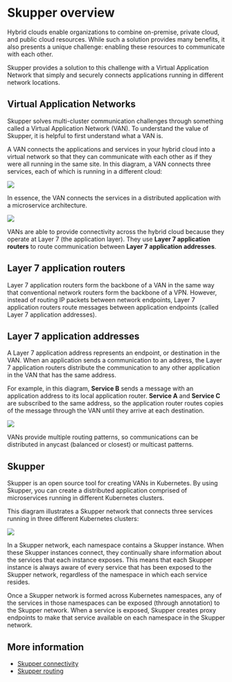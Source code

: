 # Skupper overview

Hybrid clouds enable organizations to combine on-premise, private
cloud, and public cloud resources. While such a solution provides many
benefits, it also presents a unique challenge: enabling these
resources to communicate with each other.

Skupper provides a solution to this challenge with a Virtual
Application Network that simply and securely connects applications
running in different network locations.

## Virtual Application Networks

Skupper solves multi-cluster communication challenges through
something called a Virtual Application Network (VAN). To understand
the value of Skupper, it is helpful to first understand what a VAN is.

A VAN connects the applications and services in your hybrid cloud into
a virtual network so that they can communicate with each other as if
they were all running in the same site. In this diagram, a VAN
connects three services, each of which is running in a different
cloud:

<img class="diagram" src="{{site_url}}/images/overview-clouds.png"/>

In essence, the VAN connects the services in a distributed application
with a microservice architecture.

<img class="diagram" src="{{site_url}}/images/overview-application.png"/>

VANs are able to provide connectivity across the hybrid cloud because
they operate at Layer 7 (the application layer). They use **Layer 7
application routers** to route communication between **Layer 7 application
addresses**.

## Layer 7 application routers

Layer 7 application routers form the backbone of a VAN in the same way
that conventional network routers form the backbone of a VPN. However,
instead of routing IP packets between network endpoints, Layer 7
application routers route messages between application endpoints
(called Layer 7 application addresses).

## Layer 7 application addresses

A Layer 7 application address represents an endpoint, or destination
in the VAN. When an application sends a communication to an address,
the Layer 7 application routers distribute the communication to any
other application in the VAN that has the same address.

For example, in this diagram, **Service B** sends a message with an
application address to its local application router. **Service A** and
**Service C** are subscribed to the same address, so the application
router routes copies of the message through the VAN until they arrive
at each destination.

<img class="diagram" src="{{site_url}}/images/overview-routers.png"/>

VANs provide multiple routing patterns, so communications can be
distributed in anycast (balanced or closest) or multicast patterns.

## Skupper

Skupper is an open source tool for creating VANs in Kubernetes. By
using Skupper, you can create a distributed application comprised of
microservices running in different Kubernetes clusters.

This diagram illustrates a Skupper network that connects three
services running in three different Kubernetes clusters:

<img class="diagram" src="{{site_url}}/images/overview-clusters.png"/>

In a Skupper network, each namespace contains a Skupper instance. When
these Skupper instances connect, they continually share information
about the services that each instance exposes. This means that each
Skupper instance is always aware of every service that has been
exposed to the Skupper network, regardless of the namespace in which
each service resides.

Once a Skupper network is formed across Kubernetes namespaces, any of
the services in those namespaces can be exposed (through annotation)
to the Skupper network. When a service is exposed, Skupper creates
proxy endpoints to make that service available on each namespace in
the Skupper network.

## More information

 - [Skupper connectivity](connectivity.html)
 - [Skupper routing](routing.html)
